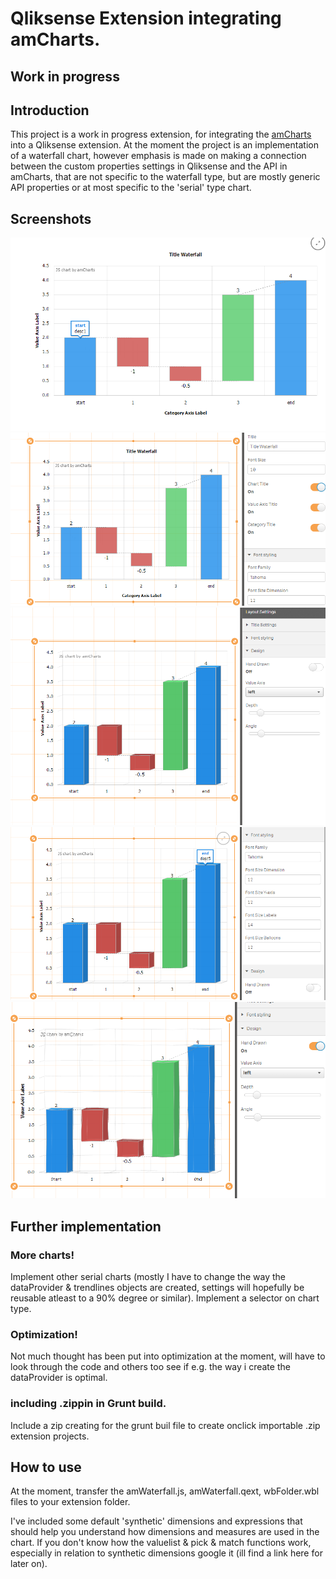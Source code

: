# Qliksense Extension integrating amCharts.
## Work in progress

## Introduction
This project is a work in progress extension, for integrating the
[amCharts](https://www.amcharts.com/) into a Qliksense extension.
At the moment the project is an implementation of a waterfall chart, however emphasis is made on making a connection between the custom properties settings in Qliksense and the API in amCharts, that are not specific to the waterfall type, but are mostly generic API properties or at most specific to the 'serial' type chart.

## Screenshots
![Standard Look](standardLook.PNG)
![Title Settings](TitleSettings.PNG)
![3D Effects](3DEffects.PNG)
![Font Styling And Balloon](fontStylingAndBalloon.PNG)
![Hand Drawn Effect](handDrawnEffect.PNG)

## Further implementation
### More charts!
Implement other serial charts (mostly I have to change the way the dataProvider & trendlines objects are created, settings will hopefully be reusable atleast to a 90% degree or similar). Implement a selector on chart type.

### Optimization!
Not much thought has been put into optimization at the moment, will have to look through the code and others too see if e.g. the way i create the dataProvider is optimal.

### including .zippin in Grunt build.
Include a zip creating for the grunt buil file to create onclick importable .zip extension projects.

## How to use
At the moment, transfer the amWaterfall.js, amWaterfall.qext, wbFolder.wbl files to your extension folder.

I've included some default 'synthetic' dimensions and expressions that should help you understand how dimensions and measures are used in the chart. If you don't know how the valuelist & pick & match functions work, especially in relation to synthetic dimensions google it (ill find a link here for later on).